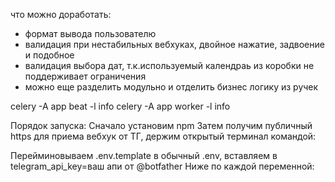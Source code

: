 что можно доработать:

* формат вывода пользователю
* валидация при нестабильных вебхуках, двойное нажатие, задвоение и подобное
* валидация выбора дат, т.к.используемый календраь из коробки не поддерживает ограничения
* можно еще разделить модульно и отделить бизнес логику из ручек

celery -A app beat -l info
celery -A app worker -l info

Порядок запуска:
Сначало установим npm
Затем получим публичный https для приема вебхук от ТГ, держим открытый терминал командой:

Перейминовываем .env.template в обычный .env, вставляем в telegram_api_key=ваш апи от @botfather
Ниже по каждой переменной:
